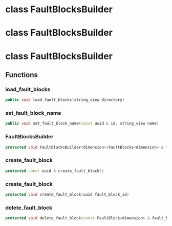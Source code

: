 # class FaultBlocksBuilder

# class FaultBlocksBuilder

# class FaultBlocksBuilder

## Functions

### load_fault_blocks

```cpp
public void load_fault_blocks(string_view directory)
```

### set_fault_block_name

```cpp
public void set_fault_block_name(const uuid & id, string_view name)
```

### FaultBlocksBuilder

```cpp
protected void FaultBlocksBuilder<dimension>(FaultBlocks<dimension> & fault_blocks)
```

### create_fault_block

```cpp
protected const uuid & create_fault_block()
```

### create_fault_block

```cpp
protected void create_fault_block(uuid fault_block_id)
```

### delete_fault_block

```cpp
protected void delete_fault_block(const FaultBlock<dimension> & fault_block)
```
